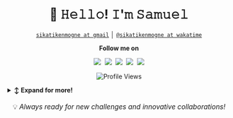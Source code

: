 <!-- Title -->
<h1 align="center" title="...and I'm happy to see you here :)">👋 𝙷𝚎𝚕𝚕𝚘! 𝙸'𝚖 𝚂𝚊𝚖𝚞𝚎𝚕</h1>

<!-- Contact and keys -->
<p align="center">
<a href="mailto:sikatikenmogne@gmail.com" title="Email Address"><code>sikatikenmogne at gmail</code></a> │ <a href="https://wakatime.com/@sikatikenmogne" title="WakaTime Profile"><code>@sikatikenmogne at wakatime</code></a>

<p align="center">
  <strong>Follow me on</strong>
</p>

</p>

<!-- Socials -->
<p align="center">  
   <kbd>
  <a href="https://www.linkedin.com/in/samuel-sikati-kenmogne-57953a1b7/" title="LinkedIn - Samuel Sikati"><img src="https://img.shields.io/badge/-LinkedIn-0072b1?style=for-the-badge&logo=Linkedin&logoColor=white" /></a>
  <a href="https://medium.com/@sikatikenmogne" title="Medium - @sikatikenmogne"><img src="https://img.shields.io/badge/-Medium-12100E?style=for-the-badge&logo=Medium&logoColor=white" /></a>
  <a href="https://stackoverflow.com/users/24794943/samuel-sikati" title="StackOverflow - Samuel Sikati"><img src="https://img.shields.io/badge/-stackoverflow-f48225?style=for-the-badge&logo=Stackoverflow&logoColor=white" /></a>
  <a href="https://leetcode.com/u/sikatikenmogne" title="LeetCode - @sikatikenmogne"><img src="https://img.shields.io/badge/-leetcode-FFA116?style=for-the-badge&logo=leetcode&logoColor=white" /></a>
  <a href="https://roadmap.sh/u/samuelsikati" title="Roadmap.sh - Samuel Sikati"><img src="https://img.shields.io/badge/-roadmap.sh-000000?style=for-the-badge&logo=roadmap.sh&logoColor=white" /></a>
  </kbd>
</p>

<div align="center">

![Profile Views](https://komarev.com/ghpvc/?username=sikatikenmogne&label=Profile%20views&color=0e75b6&style=for-the-badge)

</div>
<!-- Outer collapsible -->  
<details>
   <summary><b>↕️ Expand for more!</b></summary>
  
   <br>
   
<!-- About Section -->
<details>
  <summary><b>👤 About</b></summary>
    <p>
      
<blockquote>

I'm a passionate Full Stack Developer based in Douala, Cameroon, with a wealth of experience in building diverse web, mobile, and desktop applications.

I'm always eager to collaborate on innovative projects and bring creative ideas to life. My approach combines technical expertise with creativity to develop robust and elegant solutions.

When I'm not coding, I enjoy learning new technologies, contributing to open source projects, and sharing knowledge with the developer community.

</blockquote>
    
----
  
  </p>
</details>

<!-- Tech Stack -->  
<details open>
  <summary><b>🛠️ Tech Stack</b></summary>
    <p>
<div align="center">

| **Category** | **Technologies** |
| - | - |
**Languages** | ![Python](https://img.shields.io/badge/Python-14354C.svg?style=for-the-badge&logo=python&logoColor=white) ![JavaScript](https://img.shields.io/badge/JavaScript-F7DF1E.svg?logo=javascript&logoColor=black&style=for-the-badge) ![TypeScript](https://img.shields.io/badge/TypeScript-007ACC.svg?logo=typescript&logoColor=white&style=for-the-badge) ![C#](https://img.shields.io/badge/c%23-%23239120.svg?style=for-the-badge&logo=csharp&logoColor=white) <br>![Java](https://img.shields.io/badge/java-%23ED8B00.svg?style=for-the-badge&logo=openjdk&logoColor=white)  ![Dart](https://img.shields.io/badge/Dart-0175C2.svg?logo=dart&logoColor=white&style=for-the-badge) ![Kotlin](https://img.shields.io/badge/kotlin-%237F52FF.svg?style=for-the-badge&logo=kotlin&logoColor=white) ![PHP](https://img.shields.io/badge/PHP-777BB4.svg?style=for-the-badge&logo=php&logoColor=white) ![C++](https://img.shields.io/badge/c++-%2300599C.svg?style=for-the-badge&logo=c%2B%2B&logoColor=white) 
**Frontend** | ![React](https://img.shields.io/badge/React-20232a.svg?logo=react&logoColor=%2361DAFB&style=for-the-badge) ![Next.js](https://img.shields.io/badge/Next.js-000000.svg?logo=next.js&logoColor=white&style=for-the-badge) ![Angular](https://img.shields.io/badge/Angular-DD0031.svg?logo=angular&logoColor=white&style=for-the-badge) ![Vue.js](https://img.shields.io/badge/Vue.js-35495E.svg?logo=vue.js&logoColor=4FC08D&style=for-the-badge) <br>![TailwindCSS](https://img.shields.io/badge/tailwindcss-%2338B2AC.svg?style=for-the-badge&logo=tailwind-css&logoColor=white) ![Bootstrap](https://img.shields.io/badge/Bootstrap-7952B3.svg?logo=bootstrap&logoColor=white&style=for-the-badge) ![SASS](https://img.shields.io/badge/Sass-hotpink.svg?logo=SASS&logoColor=white&style=for-the-badge)
**Backend** |  ![.NET](https://img.shields.io/badge/.NET-512BD4.svg?logo=.net&logoColor=white&style=for-the-badge) ![Spring Boot](https://img.shields.io/badge/Spring_Boot-6DB33F.svg?logo=spring-boot&logoColor=white&style=for-the-badge)  ![Flask](https://img.shields.io/static/v1?label=&message=Flask&color=000000&logo=Flask&logoColor=white&style=for-the-badge) ![Symfony](https://img.shields.io/badge/Symfony-000000.svg?logo=symfony&logoColor=white&style=for-the-badge)<br>![Express.js](https://img.shields.io/badge/Express.js-404d59.svg?logo=express&logoColor=white&style=for-the-badge) ![JWT](https://img.shields.io/badge/JWT-black?style=for-the-badge&logo=JSON%20web%20tokens)
**Mobile** | ![Flutter](https://img.shields.io/badge/Flutter-02569B.svg?logo=flutter&logoColor=white&style=for-the-badge) ![Android](https://img.shields.io/badge/Android-3DDC84?style=for-the-badge&logo=android&logoColor=white)
**Databases** | ![PostgreSQL](https://img.shields.io/badge/PostgreSQL-316192.svg?logo=postgresql&logoColor=white&style=for-the-badge) ![MySQL](https://img.shields.io/badge/MySQL-4479A1?logo=mysql&logoColor=fff&style=for-the-badge) [![Microsoft SQL Server](https://custom-icon-badges.demolab.com/badge/SQL%20Server-CC2927?logo=mssqlserver-white&logoColor=white&style=for-the-badge)](#) ![MongoDB](https://img.shields.io/badge/MongoDB-%234ea94b.svg?style=for-the-badge&logo=mongodb&logoColor=white)<br>![Firebase](https://img.shields.io/badge/firebase-a08021?style=for-the-badge&logo=firebase&logoColor=ffcd34) ![Redis](https://img.shields.io/badge/redis-%23DD0031.svg?style=for-the-badge&logo=redis&logoColor=white) ![Supabase](https://img.shields.io/badge/Supabase-3ECF8E?style=for-the-badge&logo=supabase&logoColor=white)
**Cloud & Hosting** | ![Vercel](https://img.shields.io/badge/Vercel-000000.svg?logo=vercel&logoColor=white&style=for-the-badge) ![Heroku](https://img.shields.io/badge/Heroku-430098.svg?logo=heroku&logoColor=white&style=for-the-badge) ![GitHub Pages](https://img.shields.io/badge/GitHub%20Pages-327FC7.svg?logo=github&logoColor=white&style=for-the-badge)<br>![Hostinger](https://img.shields.io/badge/Hostinger-000000.svg?logo=hostinger&logoColor=white&style=for-the-badge)
**DevOps** | ![Docker](https://img.shields.io/badge/Docker-2496ED.svg?logo=docker&logoColor=white&style=for-the-badge) ![Kubernetes](https://img.shields.io/badge/Kubernetes-326CE5.svg?logo=kubernetes&logoColor=white&style=for-the-badge) ![Jenkins](https://img.shields.io/badge/Jenkins-D24939.svg?logo=jenkins&logoColor=white&style=for-the-badge)<br>![GitHub Actions](https://img.shields.io/badge/GitHub%20Actions-2088FF.svg?logo=github-actions&logoColor=white&style=for-the-badge) ![GitLab CI](https://img.shields.io/badge/GitLab%20CI-FC6D26.svg?logo=gitlab&logoColor=white&style=for-the-badge)
**Technical Writing** | ![Markdown](https://img.shields.io/badge/Markdown-000000.svg?logo=markdown&logoColor=white&style=for-the-badge) ![LaTeX](https://img.shields.io/badge/LaTeX-008080.svg?style=for-the-badge&logo=latex&logoColor=white) ![PlantUML](https://img.shields.io/badge/PlantUML-000000?style=for-the-badge&logo=plantuml&logoColor=white) ![Mermaid](https://img.shields.io/badge/Mermaid-FF3670?style=for-the-badge&logo=mermaid&logoColor=white)
**Tools** | ![Visual Studio Code](https://img.shields.io/badge/Visual%20Studio%20Code-0078d7.svg?logo=visual-studio-code&logoColor=white&style=for-the-badge) ![IntelliJ IDEA](https://img.shields.io/badge/IntelliJ%20IDEA-000000.svg?logo=intellij-idea&logoColor=white&style=for-the-badge) ![PyCharm](https://img.shields.io/badge/PyCharm-21D789.svg?logo=pycharm&logoColor=white&style=for-the-badge)<br>![Git](https://img.shields.io/badge/Git-F05033.svg?logo=git&logoColor=white&style=for-the-badge) ![Figma](https://img.shields.io/badge/figma-%23F24E1E.svg?style=for-the-badge&logo=figma&logoColor=white) ![Canva](https://img.shields.io/badge/Canva-%2300C4CC.svg?style=for-the-badge&logo=Canva&logoColor=white)
</div>

----      

  </p>
</details>

<!-- Stats Section -->
<details open>
  <summary><b>📊 Metrics</b></summary>
    <p>

### :octocat: GitHub Stats

<div align="center">

  ![my most used languages](https://github-readme-stats.vercel.app/api/top-langs?username=sikatikenmogne&hide=c,css&include_all_commits=true&count_private=true&langs_count=8&include_forks=true&show_icons=true&locale=en&layout=compact&include_all_commits=true&count_private=true&exclude_repo=flutter_calculator)
  ![my github stats](https://github-readme-stats.vercel.app/api?username=sikatikenmogne&show_icons=true&locale=en)
  ![my current streak](https://github-readme-streak-stats.herokuapp.com/?user=sikatikenmogne&)

</div>

----

  </p>
</details>



<!-- Learning Journey -->
<details>
  <summary><b>🛤️ My Learning Journey</b></summary>
    <p>

<div align="center">

[![roadmap.sh](https://roadmap.sh/card/wide/66ed151de80161c4cba1a8e8?variant=light&roadmaps=python%2Cbackend%2Cgit-github%2Csql)](https://roadmap.sh/u/samuelsikati)

</div>

----

  </p>

</details>

<!-- Snake -->   
<p align="center">
<a href="https://gitstar-ranking.com/sikatikenmogne" title="Snake Game Activity Grid"><img width="500" src="https://raw.githubusercontent.com/sikatikenmogne/sikatikenmogne/main/assets/github-snake.svg" /></a>
</p>

</details>

<div align="center" style="font-size: 1.1em; margin-top: 20px;">
  💡 <em>Always ready for new challenges and innovative collaborations!</em>
</div>
